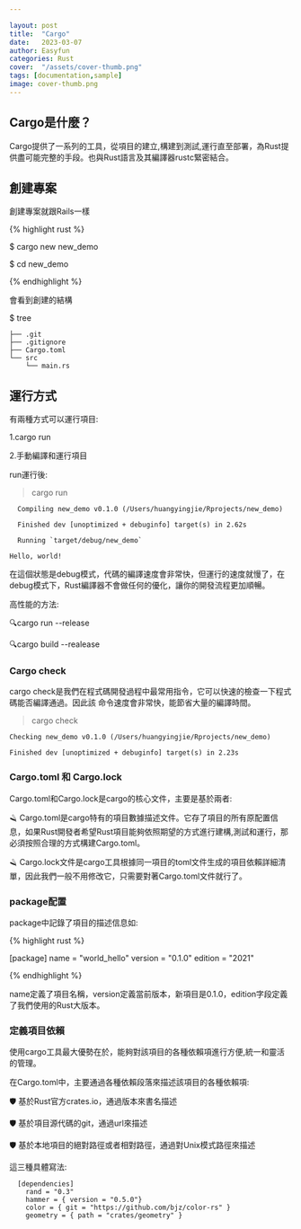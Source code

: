 ```yaml
---

layout: post
title:  "Cargo"
date:   2023-03-07
author: Easyfun
categories: Rust
cover:  "/assets/cover-thumb.png"
tags: [documentation,sample]
image: cover-thumb.png
---
```



## Cargo是什麼？

Cargo提供了一系列的工具，從項目的建立,構建到測試,運行直至部署，為Rust提供盡可能完整的手段。也與Rust語言及其編譯器rustc緊密結合。

## 創建專案

創建專案就跟Rails一樣

{% highlight rust %}

$ cargo new new_demo

$ cd new_demo

{% endhighlight %}

會看到創建的結構

$ tree

```
├── .git
├── .gitignore
├── Cargo.toml
└── src
    └── main.rs
```

## 運行方式

有兩種方式可以運行項目:

1.cargo run

2.手動編譯和運行項目

run運行後:
> cargo run

```
  Compiling new_demo v0.1.0 (/Users/huangyingjie/Rprojects/new_demo)

  Finished dev [unoptimized + debuginfo] target(s) in 2.62s

  Running `target/debug/new_demo`

Hello, world!
```

在這個狀態是debug模式，代碼的編譯速度會非常快，但運行的速度就慢了，在debug模式下，Rust編譯器不會做任何的優化，讓你的開發流程更加順暢。

高性能的方法:

🔍cargo run --release

🔍cargo build --realease

### Cargo check

cargo check是我們在程式碼開發過程中最常用指令，它可以快速的檢查一下程式碼能否編譯通過。因此該
命令速度會非常快，能節省大量的編譯時間。

> cargo check

    Checking new_demo v0.1.0 (/Users/huangyingjie/Rprojects/new_demo)

    Finished dev [unoptimized + debuginfo] target(s) in 2.23s

### Cargo.toml 和 Cargo.lock

Cargo.toml和Cargo.lock是cargo的核心文件，主要是基於兩者:

🪒 Cargo.toml是cargo特有的項目數據描述文件。它存了項目的所有原配置信息，如果Rust開發者希望Rust項目能夠依照期望的方式進行建構,測試和運行，那必須按照合理的方式構建Cargo.toml。

🪒 Cargo.lock文件是cargo工具根據同一項目的toml文件生成的項目依賴詳細清單，因此我們一般不用修改它，只需要對著Cargo.toml文件就行了。

### package配置

package中記錄了項目的描述信息如:

{% highlight rust %}

[package]
name = "world_hello"
version = "0.1.0"
edition = "2021"

{% endhighlight %}

name定義了項目名稱，version定義當前版本，新項目是0.1.0，edition字段定義了我們使用的Rust大版本。

### 定義項目依賴

使用cargo工具最大優勢在於，能夠對該項目的各種依賴項進行方便,統一和靈活的管理。

在Cargo.toml中，主要通過各種依賴段落來描述該項目的各種依賴項:

🛡 基於Rust官方crates.io，通過版本來書名描述

🛡 基於項目源代碼的git，通過url來描述

🛡 基於本地項目的絕對路徑或者相對路徑，通過對Unix模式路徑來描述

這三種具體寫法:

```
  [dependencies]
    rand = "0.3"
    hammer = { version = "0.5.0"}
    color = { git = "https://github.com/bjz/color-rs" }
    geometry = { path = "crates/geometry" }
```

